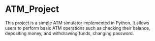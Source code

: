 # ATM_Project
This project is a simple ATM simulator implemented in Python. It allows users to perform basic ATM operations such as checking their balance, depositing money, and withdrawing funds, changing password.
